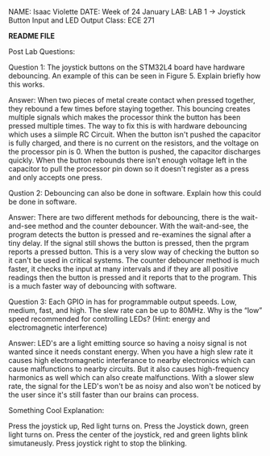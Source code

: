 NAME: Isaac Violette
DATE: Week of 24 January
LAB: LAB 1 -> Joystick Button Input and LED Output
Class: ECE 271

**README FILE**

Post Lab Questions:

Question 1:
The joystick buttons on the STM32L4 board have hardware debouncing. An example of this can be
seen in Figure 5. Explain briefly how this works.

Answer:
When two pieces of metal create contact when pressed together, they rebound a few times before staying together.
This bouncing creates multiple signals which makes the processor think the button has been pressed multiple times.
The way to fix this is with hardware debouncing which uses a siimple RC Circuit. When the button isn't pushed the capacitor
is fully charged, and there is no current on the resistors, and the voltage on the processor pin is 0. When the button is pushed,
the capacitor discharges quickly. When the button rebounds there isn't enough voltage left in the capacitor to pull the processor pin down so it
doesn't register as a press and only accepts one press. 

Qustion 2:
Debouncing can also be done in software. Explain how this could be done in software.

Answer:
There are two different methods for debouncing, there is the wait-and-see method and the counter debouncer.
With the wait-and-see, the program detects the button is pressed and re-examines the signal after a tiny delay. If the 
signal still shows the button is pressed, then the prgram reports a pressed button. This is a very slow way of checking the 
button so it can't be used in critical systems. The counter debouncer method is much faster, it checks the input 
at many intervals and if they are all positive readings then the button is pressed and it reports that to the program. 
This is a much faster way of debouncing with software.

Question 3:
Each GPIO in has for programmable output speeds. Low, medium, fast, and high. The slew rate can
be up to 80MHz. Why is the “low” speed recommended for controlling LEDs? (Hint: energy and
electromagnetic interference)

Answer:
LED's are a light emitting source so having a noisy signal is not wanted since it needs constant energy. When you have
a high slew rate it causes high electromagnetic interferance to nearby electronics which can cause malfunctions to 
nearby circuits. But it also causes high-frequency harmonics as well which can also create malfunctions. With a slower slew rate,
the signal for the LED's won't be as noisy and also won't be noticed by the user since it's still faster than our brains
can process.

Something Cool Explanation:

Press the joystick up, Red light turns on. Press the Joystick down, green light turns on. 
Press the center of the joystick, red and green lights blink simutaneusly. Press joystick right to stop the blinking.